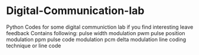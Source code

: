 # Digital-Communication-lab
Python Codes for some digital communiction lab if you find interesting leave feedback
Contains following:
pulse width modulation pwm
pulse position modulation ppm
pulse code modulation pcm
delta modulation
line coding technique or line code

